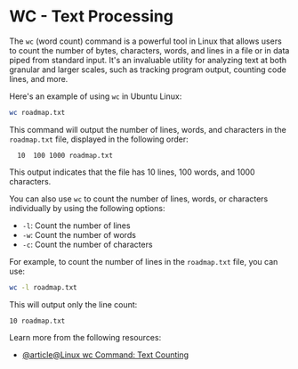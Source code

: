 # WC - Text Processing

The `wc` (word count) command is a powerful tool in Linux that allows users to count the number of bytes, characters, words, and lines in a file or in data piped from standard input. It's an invaluable utility for analyzing text at both granular and larger scales, such as tracking program output, counting code lines, and more.

Here's an example of using `wc` in Ubuntu Linux:

```bash
wc roadmap.txt
```

This command will output the number of lines, words, and characters in the `roadmap.txt` file, displayed in the following order:

```
  10  100 1000 roadmap.txt
```

This output indicates that the file has 10 lines, 100 words, and 1000 characters.

You can also use `wc` to count the number of lines, words, or characters individually by using the following options:

- `-l`: Count the number of lines
- `-w`: Count the number of words
- `-c`: Count the number of characters

For example, to count the number of lines in the `roadmap.txt` file, you can use:

```bash
wc -l roadmap.txt
```

This will output only the line count:

```
10 roadmap.txt
```

Learn more from the following resources:

- [@article@Linux wc Command: Text Counting](https://labex.io/tutorials/linux-linux-wc-command-text-counting-219200)

